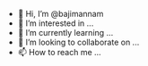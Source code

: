 - 👋 Hi, I’m @bajimannam
- 👀 I’m interested in ...
- 🌱 I’m currently learning ...
- 💞️ I’m looking to collaborate on ...
- 📫 How to reach me ...

<!---
bajimannam/bajimannam is a ✨ special ✨ repository because its `README.md` (this file) appears on your GitHub profile.
You can click the Preview link to take a look at your changes.
--->
